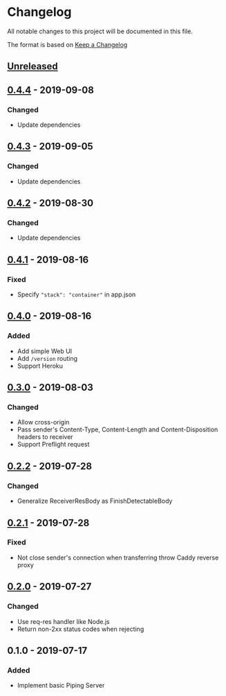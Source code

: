 # Changelog
All notable changes to this project will be documented in this file.

The format is based on [Keep a Changelog](http://keepachangelog.com/en/1.0.0/)

## [Unreleased]

## [0.4.4] - 2019-09-08
### Changed
* Update dependencies

## [0.4.3] - 2019-09-05
### Changed
* Update dependencies

## [0.4.2] - 2019-08-30
### Changed
* Update dependencies

## [0.4.1] - 2019-08-16
### Fixed
* Specify `"stack": "container"` in app.json

## [0.4.0] - 2019-08-16
### Added
* Add simple Web UI
* Add `/version` routing
* Support Heroku

## [0.3.0] - 2019-08-03
### Changed
* Allow cross-origin
* Pass sender's Content-Type, Content-Length and Content-Disposition headers to receiver
* Support Preflight request

## [0.2.2] - 2019-07-28
### Changed
* Generalize ReceiverResBody as FinishDetectableBody

## [0.2.1] - 2019-07-28
### Fixed
* Not close sender's connection when transferring throw Caddy reverse proxy

## [0.2.0] - 2019-07-27
### Changed
* Use req-res handler like Node.js
* Return non-2xx status codes when rejecting

## 0.1.0 - 2019-07-17
### Added
* Implement basic Piping Server

[Unreleased]: https://github.com/nwtgck/piping-server-rust/compare/v0.4.4...HEAD
[0.4.4]: https://github.com/nwtgck/piping-server-rust/compare/v0.4.3...v0.4.4
[0.4.3]: https://github.com/nwtgck/piping-server-rust/compare/v0.4.2...v0.4.3
[0.4.2]: https://github.com/nwtgck/piping-server-rust/compare/v0.4.1...v0.4.2
[0.4.1]: https://github.com/nwtgck/piping-server-rust/compare/v0.4.0...v0.4.1
[0.4.0]: https://github.com/nwtgck/piping-server-rust/compare/v0.3.0...v0.4.0
[0.3.0]: https://github.com/nwtgck/piping-server-rust/compare/v0.2.2...v0.3.0
[0.2.2]: https://github.com/nwtgck/piping-server-rust/compare/v0.2.1...v0.2.2
[0.2.1]: https://github.com/nwtgck/piping-server-rust/compare/v0.2.0...v0.2.1
[0.2.0]: https://github.com/nwtgck/piping-server-rust/compare/v0.1.0...v0.2.0
